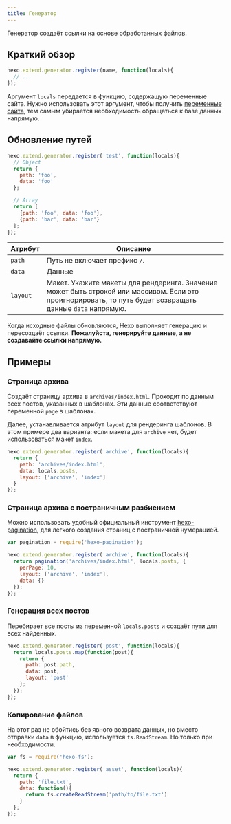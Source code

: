```yaml
---
title: Генератор
---
```

Генератор создаёт ссылки на основе обработанных файлов.

## Краткий обзор

``` js
hexo.extend.generator.register(name, function(locals){
  // ...
});
```

Аргумент `locals` передается в функцию, содержащую переменные сайта. Нужно использовать этот аргумент, чтобы получить [переменные сайта](../docs/variables.html#Переменные-сайта), тем самым убирается необходимость обращаться к базе данных напрямую.

## Обновление путей

``` js
hexo.extend.generator.register('test', function(locals){
  // Object
  return {
    path: 'foo',
    data: 'foo'
  };

  // Array
  return [
    {path: 'foo', data: 'foo'},
    {path: 'bar', data: 'bar'}
  ];
});
```

Атрибут | Описание
--- | ---
`path` | Путь не включает префикс `/`.
`data` | Данные
`layout` | Макет. Укажите макеты для рендеринга. Значение может быть строкой или массивом. Если это проигнорировать, то путь будет возвращать данные `data` напрямую.

Когда исходные файлы обновляются, Hexo выполняет генерацию и пересоздаёт ссылки. **Пожалуйста, генерируйте данные, а не создавайте ссылки напрямую.**

## Примеры

### Страница архива

Создаёт страницу архива в `archives/index.html`. Проходит по данным всех постов, указанных в шаблонах. Эти данные соответствуют переменной `page` в шаблонах.

Далее, устанавливается атрибут `layout` для рендеринга шаблонов. В этом примере два варианта: если макета для `archive` нет, будет использоваться макет `index`.

``` js
hexo.extend.generator.register('archive', function(locals){
  return {
    path: 'archives/index.html',
    data: locals.posts,
    layout: ['archive', 'index']
  }
});
```

### Страница архива с постраничным разбиением

Можно использовать удобный официальный инструмент [hexo-pagination], для легкого создания страниц с постраничной нумерацией.

``` js
var pagination = require('hexo-pagination');

hexo.extend.generator.register('archive', function(locals){
  return pagination('archives/index.html', locals.posts, {
    perPage: 10,
    layout: ['archive', 'index'],
    data: {}
  });
});
```

### Генерация всех постов

Перебирает все посты из переменной `locals.posts` и создаёт пути для всех найденных.

``` js
hexo.extend.generator.register('post', function(locals){
  return locals.posts.map(function(post){
    return {
      path: post.path,
      data: post,
      layout: 'post'
    };
  });
});
```

### Копирование файлов

На этот раз не обойтись без явного возврата данных, но вместо отправки `data` в функцию, используется `fs.ReadStream`. Но только при необходимости.

``` js
var fs = require('hexo-fs');

hexo.extend.generator.register('asset', function(locals){
  return {
    path: 'file.txt',
    data: function(){
      return fs.createReadStream('path/to/file.txt')
    }
  };
});
```

[hexo-pagination]: https://github.com/hexojs/hexo-pagination
